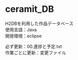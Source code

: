 # ceramit_DB
H2DBを利用した作品データベース<br>
使用言語：Java<br>
開発環境：eclipse<br>

必ず更新：00.進捗と予定.txt<br>
作業ごとに更新：変更ファイル
